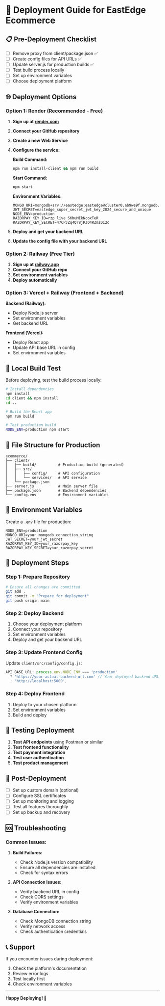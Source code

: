 # 🚀 Deployment Guide for EastEdge Ecommerce

## 📋 Pre-Deployment Checklist

- [ ] Remove proxy from client/package.json ✅
- [ ] Create config files for API URLs ✅
- [ ] Update server.js for production builds ✅
- [ ] Test build process locally
- [ ] Set up environment variables
- [ ] Choose deployment platform

## 🌐 Deployment Options

### **Option 1: Render (Recommended - Free)**

1. **Sign up at [render.com](https://render.com)**
2. **Connect your GitHub repository**
3. **Create a new Web Service**
4. **Configure the service:**

   **Build Command:**
   ```bash
   npm run install-client && npm run build
   ```

   **Start Command:**
   ```bash
   npm start
   ```

   **Environment Variables:**
   ```
   MONGO_URI=mongodb+srv://eastedge:eastedge@cluster0.ab9we9f.mongodb.net/eastedge
   JWT_SECRET=eastedge_super_secret_jwt_key_2024_secure_and_unique
   NODE_ENV=production
   RAZORPAY_KEY_ID=rzp_live_SKhuMIkNcoxTeR
   RAZORPAY_KEY_SECRET=47CPJZq4Qr8jRJO4RZmzD12c
   ```

5. **Deploy and get your backend URL**
6. **Update the config file with your backend URL**

### **Option 2: Railway (Free Tier)**

1. **Sign up at [railway.app](https://railway.app)**
2. **Connect your GitHub repo**
3. **Set environment variables**
4. **Deploy automatically**

### **Option 3: Vercel + Railway (Frontend + Backend)**

**Backend (Railway):**
- Deploy Node.js server
- Set environment variables
- Get backend URL

**Frontend (Vercel):**
- Deploy React app
- Update API base URL in config
- Set environment variables

## 🔧 Local Build Test

Before deploying, test the build process locally:

```bash
# Install dependencies
npm install
cd client && npm install
cd ..

# Build the React app
npm run build

# Test production build
NODE_ENV=production npm start
```

## 📁 File Structure for Production

```
ecommerce/
├── client/
│   ├── build/          # Production build (generated)
│   ├── src/
│   │   ├── config/     # API configuration
│   │   └── services/   # API service
│   └── package.json
├── server.js           # Main server file
├── package.json        # Backend dependencies
└── config.env          # Environment variables
```

## 🔑 Environment Variables

Create a `.env` file for production:

```env
NODE_ENV=production
MONGO_URI=your_mongodb_connection_string
JWT_SECRET=your_jwt_secret
RAZORPAY_KEY_ID=your_razorpay_key
RAZORPAY_KEY_SECRET=your_razorpay_secret
```

## 🚀 Deployment Steps

### **Step 1: Prepare Repository**
```bash
# Ensure all changes are committed
git add .
git commit -m "Prepare for deployment"
git push origin main
```

### **Step 2: Deploy Backend**
1. Choose your deployment platform
2. Connect your repository
3. Set environment variables
4. Deploy and get your backend URL

### **Step 3: Update Frontend Config**
Update `client/src/config/config.js`:
```javascript
API_BASE_URL: process.env.NODE_ENV === 'production' 
  ? 'https://your-actual-backend-url.com' // Your deployed backend URL
  : 'http://localhost:5000',
```

### **Step 4: Deploy Frontend**
1. Deploy to your chosen platform
2. Set environment variables
3. Build and deploy

## 🧪 Testing Deployment

1. **Test API endpoints** using Postman or similar
2. **Test frontend functionality**
3. **Test payment integration**
4. **Test user authentication**
5. **Test product management**

## 📱 Post-Deployment

- [ ] Set up custom domain (optional)
- [ ] Configure SSL certificates
- [ ] Set up monitoring and logging
- [ ] Test all features thoroughly
- [ ] Set up backup and recovery

## 🆘 Troubleshooting

### **Common Issues:**

1. **Build Failures:**
   - Check Node.js version compatibility
   - Ensure all dependencies are installed
   - Check for syntax errors

2. **API Connection Issues:**
   - Verify backend URL in config
   - Check CORS settings
   - Verify environment variables

3. **Database Connection:**
   - Check MongoDB connection string
   - Verify network access
   - Check authentication credentials

## 📞 Support

If you encounter issues during deployment:
1. Check the platform's documentation
2. Review error logs
3. Test locally first
4. Check environment variables

---

**Happy Deploying! 🎉** 
